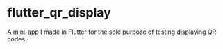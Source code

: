 # flutter_qr_display

A mini-app I made in Flutter for the sole purpose of testing displaying QR codes

